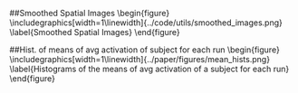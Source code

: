 ##Smoothed Spatial Images
\begin{figure}
    \includegraphics[width=1\linewidth]{../code/utils/smoothed_images.png}
    \label{Smoothed Spatial Images}
\end{figure}

##Hist. of means of avg activation of subject for each run
\begin{figure}
    \includegraphics[width=1\linewidth]{../paper/figures/mean_hists.png}
    \label{Histograms of the means of avg activation of a subject for each run}
\end{figure}

